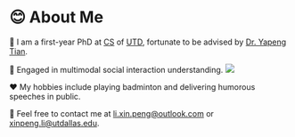 # 😊 About Me

🏫 I am a first-year PhD at [CS](https://cs.utdallas.edu/) of [UTD](https://www.utdallas.edu/), fortunate to be advised by [Dr. Yapeng Tian](https://www.yapengtian.com/). 

👀 Engaged in multimodal social interaction understanding. <a href='https://scholar.google.com/citations?user=59fdU3wAAAAJ'><img src="https://img.shields.io/endpoint?logo=Google%20Scholar&url=https%3A%2F%2Fcdn.jsdelivr.net%2Fgh%2FSampson-Lee%2Fsampson-lee.github.io@google-scholar-stats%2Fgs_data_shieldsio.json&labelColor=f6f6f6&color=9cf&style=flat&label=citations"></a>

♥️ My hobbies include playing badminton and delivering humorous speeches in public.

📧 Feel free to contact me at [li.xin.peng@outlook.com](mailto:li.xin.peng@outlook.com) or [xinpeng.li@utdallas.edu](mailto:xinpeng.li@utdallas.edu).

